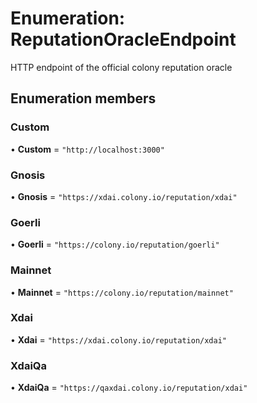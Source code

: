 # Enumeration: ReputationOracleEndpoint

HTTP endpoint of the official colony reputation oracle

## Enumeration members

### Custom

• **Custom** = `"http://localhost:3000"`

### Gnosis

• **Gnosis** = `"https://xdai.colony.io/reputation/xdai"`

### Goerli

• **Goerli** = `"https://colony.io/reputation/goerli"`

### Mainnet

• **Mainnet** = `"https://colony.io/reputation/mainnet"`

### Xdai

• **Xdai** = `"https://xdai.colony.io/reputation/xdai"`

### XdaiQa

• **XdaiQa** = `"https://qaxdai.colony.io/reputation/xdai"`
